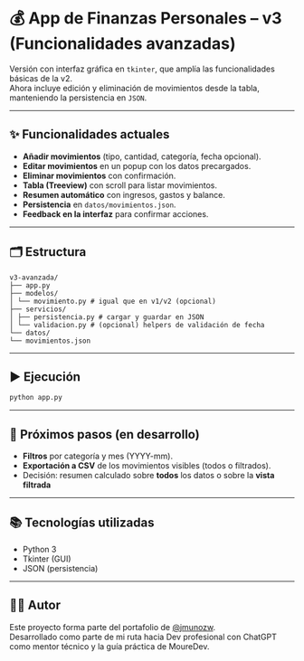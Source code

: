 # 💰 App de Finanzas Personales – v3 (Funcionalidades avanzadas)

Versión con interfaz gráfica en `tkinter`, que amplía las funcionalidades básicas de la v2.  
Ahora incluye edición y eliminación de movimientos desde la tabla, manteniendo la persistencia en `JSON`.

---

## ✨ Funcionalidades actuales
- **Añadir movimientos** (tipo, cantidad, categoría, fecha opcional).
- **Editar movimientos** en un popup con los datos precargados.
- **Eliminar movimientos** con confirmación.
- **Tabla (Treeview)** con scroll para listar movimientos.
- **Resumen automático** con ingresos, gastos y balance.
- **Persistencia** en `datos/movimientos.json`.
- **Feedback en la interfaz** para confirmar acciones.

---

## 🗂 Estructura

```
v3-avanzada/
├── app.py
├── modelos/
│ └── movimiento.py # igual que en v1/v2 (opcional)
├── servicios/
│ ├── persistencia.py # cargar y guardar en JSON
│ └── validacion.py # (opcional) helpers de validación de fecha
└── datos/
└── movimientos.json
```

---

## ▶️ Ejecución
```bash
python app.py
```

---

## 🔮 Próximos pasos (en desarrollo)
- **Filtros** por categoría y mes (YYYY-mm).
- **Exportación a CSV** de los movimientos visibles (todos o filtrados).
- Decisión: resumen calculado sobre **todos** los datos o sobre la **vista filtrada**

---

## 📚 Tecnologías utilizadas

- Python 3
- Tkinter (GUI)
- JSON (persistencia)

---

## 🧑‍💻 Autor

Este proyecto forma parte del portafolio de [@jmunozw](https://github.com/jmunozw).  
Desarrollado como parte de mi ruta hacia Dev profesional con ChatGPT como mentor técnico y la guía práctica de MoureDev.
